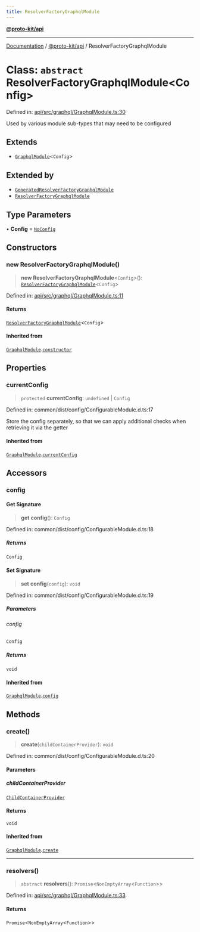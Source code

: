 ```yaml
---
title: ResolverFactoryGraphqlModule
---
```


[**@proto-kit/api**](../README.md)

***

[Documentation](../../../README.md) / [@proto-kit/api](../README.md) / ResolverFactoryGraphqlModule

# Class: `abstract` ResolverFactoryGraphqlModule\<Config\>

Defined in: [api/src/graphql/GraphqlModule.ts:30](https://github.com/proto-kit/framework/blob/b953c754e500c62f01fbbd6d09adfb2f5577269d/packages/api/src/graphql/GraphqlModule.ts#L30)

Used by various module sub-types that may need to be configured

## Extends

- [`GraphqlModule`](GraphqlModule.md)\<`Config`\>

## Extended by

- [`GeneratedResolverFactoryGraphqlModule`](../../indexer/classes/GeneratedResolverFactoryGraphqlModule.md)
- [`ResolverFactoryGraphqlModule`](../../processor/classes/ResolverFactoryGraphqlModule.md)

## Type Parameters

• **Config** = [`NoConfig`](../../common/type-aliases/NoConfig.md)

## Constructors

### new ResolverFactoryGraphqlModule()

> **new ResolverFactoryGraphqlModule**\<`Config`\>(): [`ResolverFactoryGraphqlModule`](ResolverFactoryGraphqlModule.md)\<`Config`\>

Defined in: [api/src/graphql/GraphqlModule.ts:11](https://github.com/proto-kit/framework/blob/b953c754e500c62f01fbbd6d09adfb2f5577269d/packages/api/src/graphql/GraphqlModule.ts#L11)

#### Returns

[`ResolverFactoryGraphqlModule`](ResolverFactoryGraphqlModule.md)\<`Config`\>

#### Inherited from

[`GraphqlModule`](GraphqlModule.md).[`constructor`](GraphqlModule.md#constructors)

## Properties

### currentConfig

> `protected` **currentConfig**: `undefined` \| `Config`

Defined in: common/dist/config/ConfigurableModule.d.ts:17

Store the config separately, so that we can apply additional
checks when retrieving it via the getter

#### Inherited from

[`GraphqlModule`](GraphqlModule.md).[`currentConfig`](GraphqlModule.md#currentconfig)

## Accessors

### config

#### Get Signature

> **get** **config**(): `Config`

Defined in: common/dist/config/ConfigurableModule.d.ts:18

##### Returns

`Config`

#### Set Signature

> **set** **config**(`config`): `void`

Defined in: common/dist/config/ConfigurableModule.d.ts:19

##### Parameters

###### config

`Config`

##### Returns

`void`

#### Inherited from

[`GraphqlModule`](GraphqlModule.md).[`config`](GraphqlModule.md#config)

## Methods

### create()

> **create**(`childContainerProvider`): `void`

Defined in: common/dist/config/ConfigurableModule.d.ts:20

#### Parameters

##### childContainerProvider

[`ChildContainerProvider`](../../common/interfaces/ChildContainerProvider.md)

#### Returns

`void`

#### Inherited from

[`GraphqlModule`](GraphqlModule.md).[`create`](GraphqlModule.md#create)

***

### resolvers()

> `abstract` **resolvers**(): `Promise`\<`NonEmptyArray`\<`Function`\>\>

Defined in: [api/src/graphql/GraphqlModule.ts:33](https://github.com/proto-kit/framework/blob/b953c754e500c62f01fbbd6d09adfb2f5577269d/packages/api/src/graphql/GraphqlModule.ts#L33)

#### Returns

`Promise`\<`NonEmptyArray`\<`Function`\>\>
